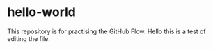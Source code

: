 # hello-world
This repository is for practising the GitHub Flow.
Hello this is a test of editing the file.
